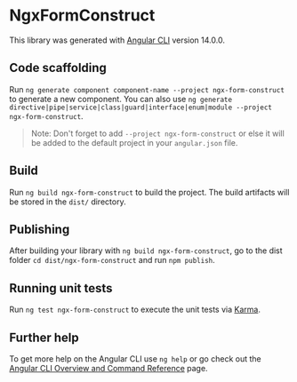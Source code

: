 # NgxFormConstruct

This library was generated with [Angular CLI](https://github.com/angular/angular-cli) version 14.0.0.

## Code scaffolding

Run `ng generate component component-name --project ngx-form-construct` to generate a new component. You can also use `ng generate directive|pipe|service|class|guard|interface|enum|module --project ngx-form-construct`.
> Note: Don't forget to add `--project ngx-form-construct` or else it will be added to the default project in your `angular.json` file. 

## Build

Run `ng build ngx-form-construct` to build the project. The build artifacts will be stored in the `dist/` directory.

## Publishing

After building your library with `ng build ngx-form-construct`, go to the dist folder `cd dist/ngx-form-construct` and run `npm publish`.

## Running unit tests

Run `ng test ngx-form-construct` to execute the unit tests via [Karma](https://karma-runner.github.io).

## Further help

To get more help on the Angular CLI use `ng help` or go check out the [Angular CLI Overview and Command Reference](https://angular.io/cli) page.
